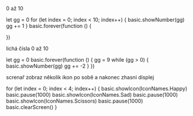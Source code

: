 0 až 10

let gg = 0
for (let index = 0; index < 10; index++) {
    basic.showNumber(gg)
    gg += 1
}
basic.forever(function () {
	
})

lichá čísla 0 až 10

let gg = 0
basic.forever(function () {
    gg = 9
    while (gg > 0) {
        basic.showNumber(gg)
        gg += -2
    }
})

screnař zobraz několik ikon po sobě a nakonec zhasni displej


for (let index = 0; index < 4; index++) {
    basic.showIcon(IconNames.Happy)
    basic.pause(1000)
    basic.showIcon(IconNames.Sad)
    basic.pause(1000)
    basic.showIcon(IconNames.Scissors)
    basic.pause(1000)
    basic.clearScreen()
}
